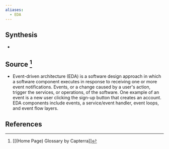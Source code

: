 ```yaml
---
aliases:
  - EDA
---
```

## Synthesis
- 
## Source [^1]
- Event-driven architecture (EDA) is a software design approach in which a software component executes in response to receiving one or more event notifications. Events, or a change caused by a user's action, trigger the services, or operations, of the software. One example of an event is a new user clicking the sign-up button that creates an account. EDA components include events, a service/event handler, event loops, and event flow layers.
## References

[^1]: [[(Home Page) Glossary by Capterra]]